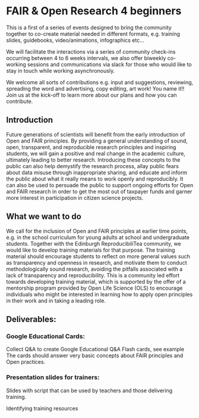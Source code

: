 # FAIR & Open Research 4 beginners

This is a first of a series of events designed to bring the community together to co-create material needed in different formats, e.g. training slides, guidebooks, video/animations, infographics etc…

We will facilitate the interactions via a series of community check-ins occurring between 4 to 6 weeks intervals, we also offer biweekly co-working sessions and communications via slack for those who would like to stay in touch while working asynchronously.

We welcome all sorts of contributions e.g. input and suggestions, reviewing, spreading the word and advertising, copy editing, art work! You name it!! Join us at the kick-off to learn more about our plans and how you can contribute.

## Introduction
Future generations of scientists will benefit from the early introduction of Open and FAIR principles. By providing a general understanding of sound, open, transparent, and reproducible research principles and inspiring students, we will gain a positive and real change in the academic culture, ultimately leading to better research. 
Introducing these concepts to the public can also help demystify the research process, allay public fears about data misuse through inappropriate sharing, and educate and inform the public about what it really means to work openly and reproducibly.
It can also be used to persuade the public to support ongoing efforts for Open and FAIR research in order to get the most out of taxpayer funds and garner more interest in participation in citizen science projects.

## What we want to do
We call for the inclusion of Open and FAIR principles at earlier time points, e.g. in the school curriculum for young adults at school and undergraduate students. Together with the Edinburgh ReproducibiliTea community, we would like to develop training materials for that purpose.
The training material should encourage students to reflect on more general values such as transparency and openness in research,  and motivate them to conduct methodologically sound research, avoiding the pitfalls associated with a lack of transparency and reproducibility.
This is a community led effort towards developing training material, which is supported by the offer of a mentorship program provided by Open Life Science (OLS) to encourage individuals who might be interested in learning how to apply open principles in their work and in taking a leading role.

## Deliverables:
### Google Educational Cards:
Collect Q&A to create Google Educational Q&A Flash cards, see example The cards should answer very basic concepts about FAIR principles and Open practices.

### Presentation slides for trainers:
Slides with script that can be used by teachers and those delivering training.

Identifying training resources

